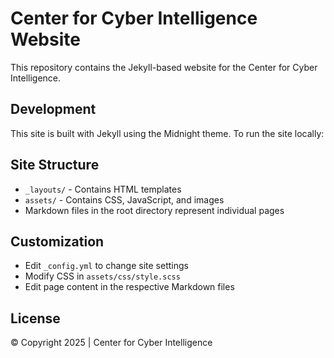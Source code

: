 # Center for Cyber Intelligence Website
This repository contains the Jekyll-based website for the Center for Cyber Intelligence.

## Development
This site is built with Jekyll using the Midnight theme. To run the site locally:

## Site Structure
- `_layouts/` - Contains HTML templates
- `assets/` - Contains CSS, JavaScript, and images
- Markdown files in the root directory represent individual pages

## Customization
- Edit `_config.yml` to change site settings
- Modify CSS in `assets/css/style.scss`
- Edit page content in the respective Markdown files

## License
© Copyright 2025 | Center for Cyber Intelligence